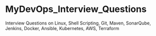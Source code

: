 # MyDevOps_Interview_Questions
Interview Questions on Linux, Shell Scripting, Git, Maven, SonarQube, Jenkins, Docker, Ansible, Kubernetes, AWS, Terraform
